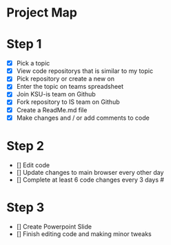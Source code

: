 # Project Map 
# Step 1
- [x] Pick a topic
- [x] View code repositorys that is similar to my topic
- [x] Pick repository or create a new on
- [x] Enter the topic on teams spreadsheet 
- [x] Join KSU-is team on Github
- [x] Fork repository to IS team on Github
- [x] Create a ReadMe.md file
- [x] Make changes and / or add comments to code

 # Step 2
- [] Edit code
- [] Update changes to main browser every other day
- [] Complete at least 6 code changes every 3 days
            # 
 # Step 3 
- [] Create Powerpoint Slide 
- [] Finish editing code and making minor tweaks

